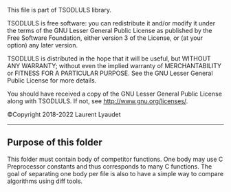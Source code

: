 This file is part of TSODLULS library.

TSODLULS is free software: you can redistribute it and/or modify
it under the terms of the GNU Lesser General Public License as published by
the Free Software Foundation, either version 3 of the License, or
(at your option) any later version.

TSODLULS is distributed in the hope that it will be useful,
but WITHOUT ANY WARRANTY; without even the implied warranty of
MERCHANTABILITY or FITNESS FOR A PARTICULAR PURPOSE.  See the
GNU Lesser General Public License for more details.

You should have received a copy of the GNU Lesser General Public License
along with TSODLULS.  If not, see <http://www.gnu.org/licenses/>.

©Copyright 2018-2022 Laurent Lyaudet

---------------------------------------------------------------------------
Purpose of this folder
---------------------------------------------------------------------------

This folder must contain body of competitor functions.
One body may use C Preprocessor constants and thus corresponds to many C functions.
The goal of separating one body per file is also to have a simple way to compare algorithms using diff tools.
